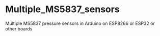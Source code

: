 # Multiple_MS5837_sensors
Multiple MS5837 pressure sensors in Arduino on ESP8266 or ESP32 or other boards
